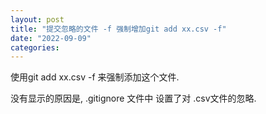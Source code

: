 ```yaml
---
layout: post
title: "提交忽略的文件 -f 强制增加git add xx.csv -f"
date: "2022-09-09"
categories: 
---
```

<p>使用git add xx.csv -f 来强制添加这个文件.</p>
<p>没有显示的原因是, .gitignore 文件中 设置了对 .csv文件的忽略.</p>
<p>&nbsp;</p>
